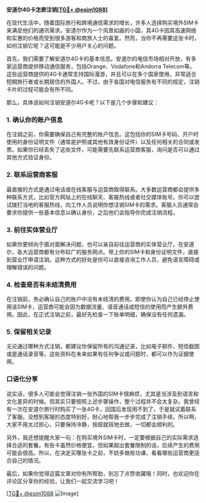 **安道尔4G卡怎麽注销[[TG💪+ @esim1088](https://t.me/s/esim1088)]**

在现代生活中，随着国际旅行和跨境通信需求的增长，许多人选择购买境外SIM卡来满足他们的通讯需求。安道尔作为一个风景如画的小国，其4G卡因其高速网络和实惠的价格而受到很多游客和商旅人士的喜爱。然而，当你不再需要这张卡时，如何注销它呢？这可能是不少用户关心的问题。

首先，我们需要了解安道尔4G卡的基本信息。安道尔的电信市场相对开放，有多家运营商提供移动通信服务，包括Orange、Vodafone和Andorra Telecom等。这些运营商提供的4G卡通常支持国际漫游，并且可以在多个国家使用，非常适合短期旅行者或长期居住的外国人。不过，由于各国对电信服务有不同的规定，注销卡片的过程可能会有所不同。

那么，具体该如何注销安道尔4G卡呢？以下是几个步骤和建议：

### 1. **确认你的账户信息**
在注销之前，你需要确保自己有完整的账户信息。这包括你的SIM卡号码、开户时使用的身份证明文件（通常是护照或其他有效身份证件）以及任何相关的合同或发票。如果你已经丢失了这些文件，可能需要先联系运营商客服，询问是否可以通过其他方式验证身份。

### 2. **联系运营商客服**
最直接的方式是通过电话或在线客服与运营商取得联系。大多数运营商都会提供多种联系方式，比如官方网站上的在线聊天、客服热线或者社交媒体账号。你可以尝试拨打当地的客服热线，向工作人员说明你想注销SIM卡的需求。客服人员通常会要求你提供一些基本信息以确认身份，之后他们会指导你完成注销流程。

### 3. **前往实体营业厅**
如果你更倾向于面对面解决问题，也可以亲自前往运营商的实体营业厅。在安道尔，各大运营商都有分布较广的服务网点。带上你的SIM卡和身份证明文件，直接到营业厅申请注销。这种方式的好处是你可以直接咨询工作人员，避免语言障碍或理解错误的问题。

### 4. **检查是否有未结清费用**
在注销前，务必确认自己的账户中没有未结清的费用。即使你认为自己已经停止使用该SIM卡，运营商可能会因为数据流量、语音通话或短信的使用而产生额外费用。因此，在正式注销之前，最好先检查一下账单明细，确保没有任何遗漏。

### 5. **保留相关记录**
无论通过哪种方式注销，都建议你保留所有的沟通记录，比如电子邮件、短信截图或是通话录音等。这些资料在未来如果有任何争议或问题时，都可以作为证据使用。

### 口语化分享

说实话，很多人可能会觉得注销一张外国的SIM卡很麻烦，尤其是当涉及到语言和文化差异的时候。但其实只要按照上述步骤操作，整个过程并不会太复杂。我曾经有一次在安道尔旅行时购买了一张4G卡，回国后发现用不到了，于是就试着联系了客服。没想到客服的态度特别好，耐心地帮我一步步完成了注销手续。所以啊，大家不用太过担心，只要保持冷静，按部就班地去做，一切都会顺利的。

另外，我还想提醒大家一句：在购买境外SIM卡时，一定要根据自己的实际需求选择合适的套餐。有些卡虽然价格便宜，但如果超出套餐限制的话，后续产生的费用可能会很高。所以，在决定买哪张卡之前，不妨多做些功课，看看哪些运营商更适合自己的情况。

最后，如果你觉得这篇文章对你有所帮助，别忘了点赞收藏哦！同时，也欢迎你在评论区分享你的经验，让我们一起交流学习吧！

[[TG💪+ @esim1088](https://t.me/s/esim1088) ![Image](https://i.postimg.cc/4NQfJmqS/Snipaste-2025-05-13-00-14-12.png)]